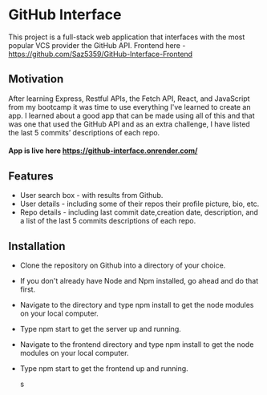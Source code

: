 # GitHub Interface

This project is a full-stack web application that interfaces with the most popular VCS provider the GitHub API.
Frontend here - https://github.com/Saz5359/GitHub-Interface-Frontend

## Motivation

After learning Express, Restful APIs, the Fetch API, React, and JavaScript from my bootcamp it was time to use everything I've learned to create an app. I learned about a good app that can be made using all of this and that was one that used the GitHub API and as an extra challenge, I have listed the last 5 commits’ descriptions of each repo.

#### App is live here https://github-interface.onrender.com/

## Features

- User search box - with results from Github.
- User details - including some of their repos their profile picture, bio, etc.
- Repo details - including last commit date,creation date, description, and a list of the last 5 commits descriptions of each repo.

## Installation

- Clone the repository on Github into a directory of your choice.
- If you don't already have Node and Npm installed, go ahead and do that first.
- Navigate to the directory and type npm install to get the node modules on your local computer.
- Type npm start to get the server up and running.
- Navigate to the frontend directory and type npm install to get the node modules on your local computer.
- Type npm start to get the frontend up and running.

  s
